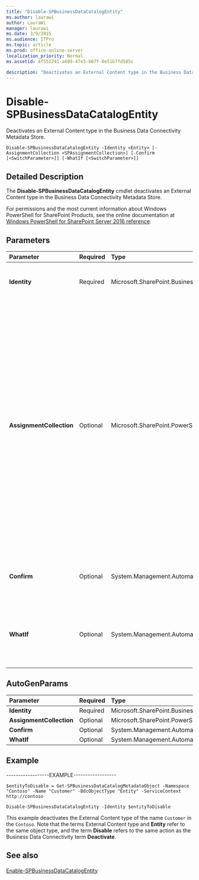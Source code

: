 ```yaml
---
title: "Disable-SPBusinessDataCatalogEntity"
ms.author: laurawi
author: LauraWi
manager: laurawi
ms.date: 3/9/2015
ms.audience: ITPro
ms.topic: article
ms.prod: office-online-server
localization_priority: Normal
ms.assetid: 4f552241-a609-47e3-b07f-8e51b7fd585c

description: "Deactivates an External Content type in the Business Data Connectivity Metadata Store."
---
```


# Disable-SPBusinessDataCatalogEntity

Deactivates an External Content type in the Business Data Connectivity Metadata Store.
  
```
Disable-SPBusinessDataCatalogEntity -Identity <Entity> [-AssignmentCollection <SPAssignmentCollection>] [-Confirm [<SwitchParameter>]] [-WhatIf [<SwitchParameter>]]
```

## Detailed Description

The **Disable-SPBusinessDataCatalogEntity** cmdlet deactivates an External Content type in the Business Data Connectivity Metadata Store. 
  
For permissions and the most current information about Windows PowerShell for SharePoint Products, see the online documentation at [Windows PowerShell for SharePoint Server 2016 reference](https://go.microsoft.com/fwlink/p/?LinkId=671715).
  
## Parameters

|**Parameter**|**Required**|**Type**|**Description**|
|:-----|:-----|:-----|:-----|
|**Identity** <br/> |Required  <br/> |Microsoft.SharePoint.BusinessData.Administration.Entity  <br/> |Specifies the External Content type in the Business Data Connectivity Metadata Store to deactivate.  <br/> |
|**AssignmentCollection** <br/> |Optional  <br/> |Microsoft.SharePoint.PowerShell.SPAssignmentCollection  <br/> |Manages objects for the purpose of proper disposal. Use of objects, such as **SPWeb** or **SPSite**, can use large amounts of memory and use of these objects in Windows PowerShell scripts requires proper memory management. Using the **SPAssignment** object, you can assign objects to a variable and dispose of the objects after they are needed to free up memory. When **SPWeb**, **SPSite**, or **SPSiteAdministration** objects are used, the objects are automatically disposed of if an assignment collection or the **Global** parameter is not used.  <br/> > [!NOTE]> When the **Global** parameter is used, all objects are contained in the global store. If objects are not immediately used, or disposed of by using the **Stop-SPAssignment** command, an out-of-memory scenario can occur.           |
|**Confirm** <br/> |Optional  <br/> |System.Management.Automation.SwitchParameter  <br/> |Prompts you for confirmation before executing the command. For more information, type the following command: **get-help about_commonparameters** <br/> |
|**WhatIf** <br/> |Optional  <br/> |System.Management.Automation.SwitchParameter  <br/> |Displays a message that describes the effect of the command instead of executing the command. For more information, type the following command: **get-help about_commonparameters** <br/> |
|||||
   
## AutoGenParams

|**Parameter**|**Required**|**Type**|**Description**|
|:-----|:-----|:-----|:-----|
|**Identity** <br/> |Required  <br/> |Microsoft.SharePoint.BusinessData.Administration.Entity  <br/> ||
|**AssignmentCollection** <br/> |Optional  <br/> |Microsoft.SharePoint.PowerShell.SPAssignmentCollection  <br/> ||
|**Confirm** <br/> |Optional  <br/> |System.Management.Automation.SwitchParameter  <br/> ||
|**WhatIf** <br/> |Optional  <br/> |System.Management.Automation.SwitchParameter  <br/> ||
   
## Example

------------------EXAMPLE------------------
  
```
$entityToDisable = Get-SPBusinessDataCatalogMetadataObject -Namespace "Contoso" -Name "Customer" -BdcObjectType "Entity" -ServiceContext http://contoso
```

```
Disable-SPBusinessDataCatalogEntity -Identity $entityToDisable
```

This example deactivates the External Content type of the name  `Customer` in the  `Contoso`. Note that the terms External Content type and **Entity** refer to the same object type, and the term **Disable** refers to the same action as the Business Data Connectivity term **Deactivate**.
  
## See also

#### 

[Enable-SPBusinessDataCatalogEntity](enable-spbusinessdatacatalogentity.md)

